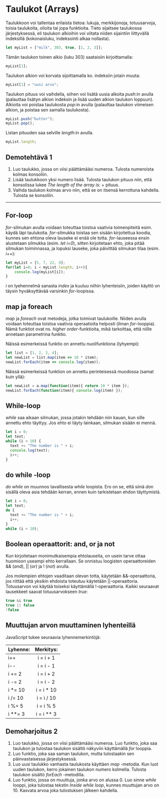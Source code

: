 # Taulukot (Arrays)


Taulukkoon voi tallentaa erilaista tietoa: lukuja, merkkijonoja, totuusarvoja, toisia taulukoita, olioita tai jopa funktioita. Tieto sijaitsee taulukossa järjestyksessä, eli taulukon alkioihin voi viitata niiden sijaintiin liittyvällä indeksillä (kokonaisluku, indeksointi alkaa nollasta).

```js
let myList = ["milk", 303, true, [1, 2, 3]];
```

Tämän taulukon toinen alkio (luku 303) saataisiin kirjoittamalla:

```js
myList[1];
```

Taulukon alkion voi korvata sijoittamalla ko. indeksiin jotain muuta:

```js
myList[1] = "uusi arvo";
```

Taulukon pituus voi vaihdella, siihen voi lisätä uusia alkoita *push*:in avulla (palauttaa lisätyn alkion indeksin ja lisää uuden alkion taulukon loppuun). Alkioita voi poistaa taulukosta *pop*:in avulla (palauttaa taulukon viimeisen alkion, ja poistaa sen samalla taulukosta).

```js
myList.push("butter");
myList.pop();
```

Listan pituuden saa selville *length*:in avulla.

```js
myList.length;
```

## Demotehtävä 1

1. Luo taulukko, jossa on viisi päättämääsi numeroa. Tulosta numeroista kolmas konsoliin.
2. Lisää taulukkoon yksi numero lisää. Tulosta taulukon pituus niin, että konsolissa lukee *The length of the array is:* + pituus.
3. Vaihda taulukon kolmas arvo niin, että se on itsensä kerrottuna kahdella. Tulosta se konsoliin.

---

## For-loop

*for*-silmukan avulla voidaan toteuttaa toistoa vaativia toimenpiteitä esim. käydä läpi taulukoita. *for*-silmukka toistaa sen sisään kirjoitettua koodia, kunnes sen ehtona oleva lauseke ei enää ole totta. *for*-lauseessa ensin alustetaan silmukka (esim. *let i=0*), sitten kirjoitetaan ehto, joka pitää silmukan toiminnassa, ja lopuksi lauseke, joka päivittää silmukan tilaa (esim. *i++*):

```js
let myList = [5, 7, 22, 9];
for(let i=0; i < myList.length; i++){
    console.log(myList[i]);
}
```

*i* on lyehennelmä sanasta *index* ja kuuluu niihin lyhenteisiin, joiden käyttö on täysin hyväksyttävää varsinkin *for*-loopissa.

## map ja foreach

*map* ja *foreach* ovat metodeja, jotka toimivat taulukoille. Niiden avulla voidaan toteuttaa toistoa vaativia operaatioita helposti (ilman *for*-looppia). Nämä funktiot ovat ns. *higher order*-funktioita, mikä tarkoittaa, että niille annetaan parametrina funktio.

Näissä esimerkeissä funktio on annettu nuolifunktiona (lyhyempi):

```js
let list = [1, 2, 3, 4];
let newList = list.map(item => 10 * item);
newList.forEach(item => console.log(item));
```

Näissä esimerkeissä funktion on annettu perinteisessä muodossa (samat kuin yllä):

```js
let newList = a.map(function(item){ return 10 * item });
newList.forEach(function(item){ console.log(item) });
```
## While-loop

*while* saa aikaan silmukan, jossa jotakin tehdään niin kauan, kun sille annettu ehto täyttyy. Jos ehto ei täyty lainkaan, silmukan sisään ei mennä.

````js
let i = 0;
let text;
while (i < 10) {
  text += "The number is " + i;
  console.log(text);
  i++;
}
````

## do while -loop
*do while* on muunnos tavallisesta *while* loopista. Ero on se, että siinä *do*n sisällä oleva asia tehdään kerran, ennen kuin tarkistetaan ehdon täyttymistä.

````js
let i = 0;
let text;
do {
  text += "The number is " + i;
  i++;
}
while (i < 10);
````


## Boolean operaattorit: and, or ja not

Kun kirjoitetaan monimutkaisempia ehtolauseita, on usein tarve ottaa huomioon useampi ehto kerrallaan. Se onnistuu loogisten operaattoreiden && (*and*), \|\| (*or*) ja ! (*not*) avulla.

Jos molempien ehtojen vaaditaan olevan totta, käytetään &&-operaattoria, jos riittää että yksikin ehdoista toteutuu käytetään \|\|-operaattoria. Totuusarvon voi käytää toiseksi käyttämällä !-operaattoria. Kaikki seuraavat lausekkeet saavat totuusarvokseen *true*:

```js
true && true
true || false
!false
```

## Muuttujan arvon muuttaminen lyhenteillä

JavaScript tukee seuraavia lyhennemerkintöjä:

| Lyhenne:    | Merkitys:  |
| ------------- |:-------------:|
| i++  | i = i + 1 |
| i--  | i = i - 1 |
| i += 2 | i = i + 2 |
| i -= 2 | i = i - 2 |
| i *= 10 | i = i * 10 |
| i /= 10 | i = i / 10 |
| i %= 5 | i = i % 5 |
| i **= 3 | i = i ** 3 |


## Demoharjoitus 2
1. Luo taulukko, jossa on viisi päättämääsi numeroa. Luo funktio, joka saa taulukon ja tulostaa taulukon sisältö näkyviin käyttämällä *for* looppia.
2. Luo funktio, joka saa saman taulukon, mutta tulostaakin sen päinvastaisessa järjestyksessä.
3. Luo uusi taulukko vanhasta taulukosta käyttäen *map* -metodia. Kun luot uuden taulukon, kerro jokainen taulukon numero kolmella. Tulosta taulukon sisältö *forEach* -metodilla.
4. Luo funktio, jossa on muuttuja, jonka arvo on alussa 0. Luo sinne *while* looppi, joka tulostaa tekstin *Inside while loop*, kunnes muuttujan arvo on 10. Kasvata arvoa joka tulostuksen jälkeen kahdella.
